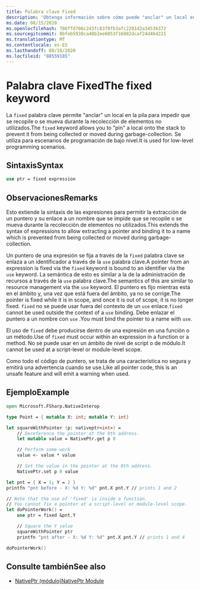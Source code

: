 ```yaml
---
title: Palabra clave Fixed
description: 'Obtenga información sobre cómo puede "anclar" un local en la pila para evitar la recopilación con la palabra clave "Fixed" de F #.'
ms.date: 08/15/2020
ms.openlocfilehash: 786ffd706c243fc83f8fb3afc2201d2a34536372
ms.sourcegitcommit: 8bfeb5930ca48b2ee6053f16082dcaf24d46d221
ms.translationtype: MT
ms.contentlocale: es-ES
ms.lasthandoff: 08/18/2020
ms.locfileid: "88559185"
---
```

# <a name="the-fixed-keyword"></a><span data-ttu-id="c99ec-103">Palabra clave Fixed</span><span class="sxs-lookup"><span data-stu-id="c99ec-103">The fixed keyword</span></span>

<span data-ttu-id="c99ec-104">La `fixed` palabra clave permite "anclar" un local en la pila para impedir que se recopile o se mueva durante la recolección de elementos no utilizados.</span><span class="sxs-lookup"><span data-stu-id="c99ec-104">The `fixed` keyword allows you to "pin" a local onto the stack to prevent it from being collected or moved during garbage-collection.</span></span>  <span data-ttu-id="c99ec-105">Se utiliza para escenarios de programación de bajo nivel.</span><span class="sxs-lookup"><span data-stu-id="c99ec-105">It is used for low-level programming scenarios.</span></span>

## <a name="syntax"></a><span data-ttu-id="c99ec-106">Sintaxis</span><span class="sxs-lookup"><span data-stu-id="c99ec-106">Syntax</span></span>

```fsharp
use ptr = fixed expression
```

## <a name="remarks"></a><span data-ttu-id="c99ec-107">Observaciones</span><span class="sxs-lookup"><span data-stu-id="c99ec-107">Remarks</span></span>

<span data-ttu-id="c99ec-108">Esto extiende la sintaxis de las expresiones para permitir la extracción de un puntero y su enlace a un nombre que se impide que se recopile o se mueva durante la recolección de elementos no utilizados.</span><span class="sxs-lookup"><span data-stu-id="c99ec-108">This extends the syntax of expressions to allow extracting a pointer and binding it to a name which is prevented from being collected or moved during garbage-collection.</span></span>  

<span data-ttu-id="c99ec-109">Un puntero de una expresión se fija a través de la `fixed` palabra clave se enlaza a un identificador a través de la `use` palabra clave.</span><span class="sxs-lookup"><span data-stu-id="c99ec-109">A pointer from an expression is fixed via the `fixed` keyword is bound to an identifier via the `use` keyword.</span></span>  <span data-ttu-id="c99ec-110">La semántica de esto es similar a la de la administración de recursos a través de la `use` palabra clave.</span><span class="sxs-lookup"><span data-stu-id="c99ec-110">The semantics of this are similar to resource management via the `use` keyword.</span></span>  <span data-ttu-id="c99ec-111">El puntero es fijo mientras está en el ámbito y, una vez que está fuera del ámbito, ya no se corrige.</span><span class="sxs-lookup"><span data-stu-id="c99ec-111">The pointer is fixed while it is in scope, and once it is out of scope, it is no longer fixed.</span></span>  <span data-ttu-id="c99ec-112">`fixed` no se puede usar fuera del contexto de un `use` enlace.</span><span class="sxs-lookup"><span data-stu-id="c99ec-112">`fixed` cannot be used outside the context of a `use` binding.</span></span>  <span data-ttu-id="c99ec-113">Debe enlazar el puntero a un nombre con `use` .</span><span class="sxs-lookup"><span data-stu-id="c99ec-113">You must bind the pointer to a name with `use`.</span></span>

<span data-ttu-id="c99ec-114">El uso de `fixed` debe producirse dentro de una expresión en una función o un método.</span><span class="sxs-lookup"><span data-stu-id="c99ec-114">Use of `fixed` must occur within an expression in a function or a method.</span></span>  <span data-ttu-id="c99ec-115">No se puede usar en un ámbito de nivel de script o de módulo.</span><span class="sxs-lookup"><span data-stu-id="c99ec-115">It cannot be used at a script-level or module-level scope.</span></span>

<span data-ttu-id="c99ec-116">Como todo el código de puntero, se trata de una característica no segura y emitirá una advertencia cuando se use.</span><span class="sxs-lookup"><span data-stu-id="c99ec-116">Like all pointer code, this is an unsafe feature and will emit a warning when used.</span></span>

## <a name="example"></a><span data-ttu-id="c99ec-117">Ejemplo</span><span class="sxs-lookup"><span data-stu-id="c99ec-117">Example</span></span>

```fsharp
open Microsoft.FSharp.NativeInterop

type Point = { mutable X: int; mutable Y: int}

let squareWithPointer (p: nativeptr<int>) =
    // Dereference the pointer at the 0th address.
    let mutable value = NativePtr.get p 0

    // Perform some work
    value <- value * value

    // Set the value in the pointer at the 0th address.
    NativePtr.set p 0 value

let pnt = { X = 1; Y = 2 }
printfn "pnt before - X: %d Y: %d" pnt.X pnt.Y // prints 1 and 2

// Note that the use of 'fixed' is inside a function.
// You cannot fix a pointer at a script-level or module-level scope.
let doPointerWork() =
    use ptr = fixed &pnt.Y

    // Square the Y value
    squareWithPointer ptr
    printfn "pnt after - X: %d Y: %d" pnt.X pnt.Y // prints 1 and 4

doPointerWork()
```

## <a name="see-also"></a><span data-ttu-id="c99ec-118">Consulte también</span><span class="sxs-lookup"><span data-stu-id="c99ec-118">See also</span></span>

- [<span data-ttu-id="c99ec-119">NativePtr (módulo)</span><span class="sxs-lookup"><span data-stu-id="c99ec-119">NativePtr Module</span></span>](https://fsharp.github.io/fsharp-core-docs/reference/fsharp-nativeinterop-nativeptrmodule.html)
